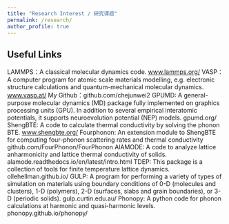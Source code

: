 ```yaml
---
title: "Research Interest / 研究课题"
permalink: /research/
author_profile: true
---
```



## Useful Links
LAMMPS：A classical molecular dynamics code. www.lammps.org/ 
VASP：A computer program for atomic scale materials modelling, e.g. electronic structure calculations and quantum-mechanical molecular dynamics.  www.vasp.at/ 
My Github：github.com/chejunwei2 
GPUMD:  A general-purpose molecular dynamics (MD) package fully implemented on graphics processing units (GPU). In addition to several empirical interatomic potentials, it supports neuroevolution potential (NEP) models. gpumd.org/ 
ShengBTE: A code to calculate thermal conductivity by solving the phonon BTE. www.shengbte.org/ 
Fourphonon:  An extension module to ShengBTE for computing four-phonon scattering rates and thermal conductivity    github.com/FourPhonon/FourPhonon
AlAMODE:  A code to analyze lattice anharmonicity and lattice thermal conductivity of solids.  alamode.readthedocs.io/en/latest/intro.html 
TDEP: This package is a collection of tools for finite temperature lattice dynamics.  ollehellman.github.io/ 
GULP: A program for performing a variety of types of simulation on materials using boundary conditions of 0-D (molecules and clusters), 1-D (polymers), 2-D (surfaces, slabs and grain boundaries), or 3-D (periodic solids).   gulp.curtin.edu.au/ 
Phonopy: A python code for phonon calculations at harmonic and quasi-harmonic levels.  phonopy.github.io/phonopy/ 
